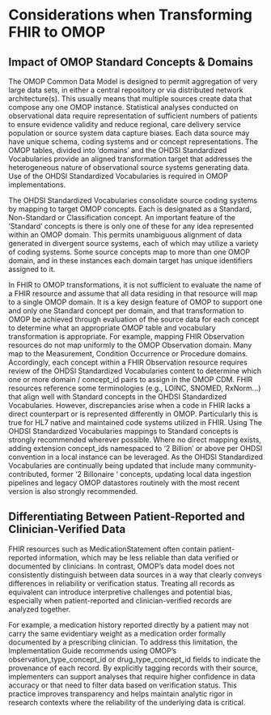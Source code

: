 # Considerations when Transforming FHIR to OMOP

## Impact of OMOP Standard Concepts & Domains
The OMOP Common Data Model is designed to permit aggregation of very large data sets, in either a central repository or via distributed network architecture(s). This usually means that multiple sources create data that compose any one OMOP instance.  Statistical analyses conducted on observational data require representation of sufficient numbers of patients to ensure evidence validity and reduce regional, care delivery service population or source system data capture biases.  Each data source may have unique schema, coding systems and or concept representations. The OMOP tables, divided into ‘domains’ and the OHDSI Standardized Vocabularies provide an aligned transformation target that addresses the heterogeneous nature of observational source systems generating data. Use of the OHDSI Standardized Vocabularies is required in OMOP implementations.

The OHDSI Standardized Vocabularies consolidate source coding systems by mapping to target OMOP concepts.  Each is designated as a Standard, Non-Standard or Classification concept. An important feature of the ‘Standard’ concepts is there is only one of these for any idea represented within an OMOP domain.  This permits unambiguous alignment of data generated in divergent source systems, each of which may utilize a variety of coding systems. Some source concepts map to more than one OMOP domain, and in these instances each domain target has unique identifiers assigned to it.  

In FHIR to OMOP transformations, it is not sufficient to evaluate the name of a FHIR resource and assume that all data residing in that resource will map to a single OMOP domain. It is a key design feature of OMOP to support one and only one Standard concept per domain, and that transformation to OMOP be achieved through evaluation of the source data for each concept to determine what an appropriate OMOP table and vocabulary transformation is appropriate.  For example, mapping FHIR Observation resources do not map uniformly to the OMOP Observation domain. Many map to the Measurement, Condition Occurrence or Procedure domains.  Accordingly, each concept within a FHIR Observation resource requires review of the OHDSI Standardized Vocabularies content to determine which one or more domain / concept_id pairs to assign in the OMOP CDM.
FHIR resources reference some terminologies (e.g., LOINC, SNOMED, RxNorm…) that align well with Standard concepts in the OHDSI Standardized Vocabularies. However, discrepancies arise when a code in FHIR lacks a direct counterpart or is represented differently in OMOP. Particularly this is true for HL7 native and maintained code systems utilized in FHIR.  Using The OHDSI Standardized Vocabularies mappings to Standard concepts is strongly recommended wherever possible.  Where no direct mapping exists, adding extension concept_ids namespaced to ‘2 Billion’ or above per OHDSI convention in a local instance can be leveraged.  As the OHDSI Standardized Vocabularies are continually being updated that include many community-contributed, former ‘2 Billonaire ‘ concepts, updating local data ingestion pipelines and legacy OMOP datastores routinely with the most recent version is also strongly recommended.

## Differentiating Between Patient-Reported and Clinician-Verified Data
FHIR resources such as MedicationStatement often contain patient-reported information, which may be less reliable than data verified or documented by clinicians. In contrast, OMOP’s data model does not consistently distinguish between data sources in a way that clearly conveys differences in reliability or verification status. Treating all records as equivalent can introduce interpretive challenges and potential bias, especially when patient-reported and clinician-verified records are analyzed together.

For example, a medication history reported directly by a patient may not carry the same evidentiary weight as a medication order formally documented by a prescribing clinician. To address this limitation, the Implementation Guide recommends using OMOP’s observation_type_concept_id or drug_type_concept_id fields to indicate the provenance of each record. By explicitly tagging records with their source, implementers can support analyses that require higher confidence in data accuracy or that need to filter data based on verification status. This practice improves transparency and helps maintain analytic rigor in research contexts where the reliability of the underlying data is critical.
